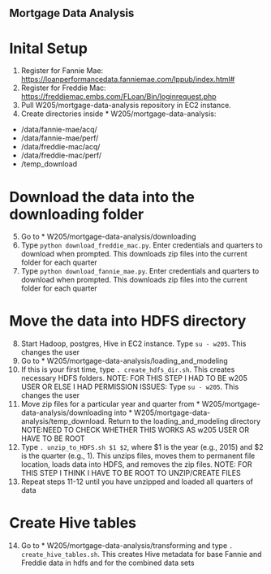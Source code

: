 ## Mortgage Data Analysis

# Inital Setup
1. Register for Fannie Mae: https://loanperformancedata.fanniemae.com/lppub/index.html#
2. Register for Freddie Mac: https://freddiemac.embs.com/FLoan/Bin/loginrequest.php
3. Pull W205/mortgage-data-analysis repository in EC2 instance.
4. Create directories inside * W205/mortgage-data-analysis:
- /data/fannie-mae/acq/
- /data/fannie-mae/perf/
- /data/freddie-mac/acq/
- /data/freddie-mac/perf/
- /temp_download

# Download the data into the downloading folder
5. Go to * W205/mortgage-data-analysis/downloading
6. Type `python download_freddie_mac.py`. Enter credentials and quarters to download when prompted. This downloads zip files into the current folder for each quarter
7. Type `python download_fannie_mae.py`. Enter credentials and quarters to download when prompted. This downloads zip files into the current folder for each quarter

# Move the data into HDFS directory
8. Start Hadoop, postgres, Hive in EC2 instance. Type `su - w205`. This changes the user
9. Go to * W205/mortgage-data-analysis/loading_and_modeling
10. If this is your first time, type `. create_hdfs_dir.sh`. This creates necessary HDFS folders.
NOTE: FOR THIS STEP I HAD TO BE w205 USER OR ELSE I HAD PERMISSION ISSUES: Type `su - w205`. This changes the user
11. Move zip files for a particular year and quarter from * W205/mortgage-data-analysis/downloading into * W205/mortgage-data-analysis/temp_download. Return to the loading_and_modeling directory
NOTE:NEED TO CHECK WHETHER THIS WORKS AS w205 USER OR HAVE TO BE ROOT
12. Type `. unzip_to_HDFS.sh $1 $2`, where $1 is the year (e.g., 2015) and $2 is the quarter (e.g., 1). This unzips files, moves them to permanent file location, loads data into HDFS, and removes the zip files.
NOTE: FOR THIS STEP I THINK I HAVE TO BE ROOT TO UNZIP/CREATE FILES
13. Repeat steps 11-12 until you have unzipped and loaded all quarters of data

# Create Hive tables
14. Go to * W205/mortgage-data-analysis/transforming and type `. create_hive_tables.sh`. This creates Hive metadata for base Fannie and Freddie data in hdfs and for the combined data sets
